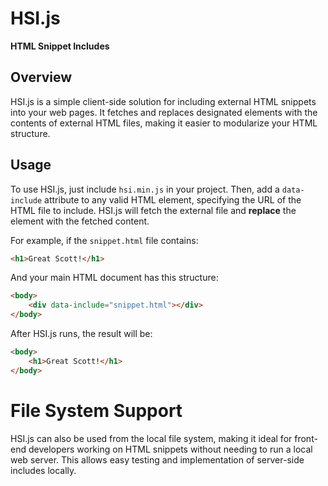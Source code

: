 # HSI.js

**HTML Snippet Includes**

## Overview

HSI.js is a simple client-side solution for including external HTML snippets into your web pages. It fetches and replaces designated elements with the contents of external HTML files, making it easier to modularize your HTML structure.

## Usage

To use HSI.js, just include `hsi.min.js` in your project. Then, add a `data-include` attribute to any valid HTML element, specifying the URL of the HTML file to include. HSI.js will fetch the external file and **replace** the element with the fetched content.

For example, if the `snippet.html` file contains:

```html
<h1>Great Scott!</h1>
```

And your main HTML document has this structure:

```html
<body>
    <div data-include="snippet.html"></div>
</body>
```

After HSI.js runs, the result will be:

```html
<body>
    <h1>Great Scott!</h1>
</body>
```

# File System Support

HSI.js can also be used from the local file system, making it ideal for front-end developers working on HTML snippets without needing to run a local web server. This allows easy testing and implementation of server-side includes locally.
